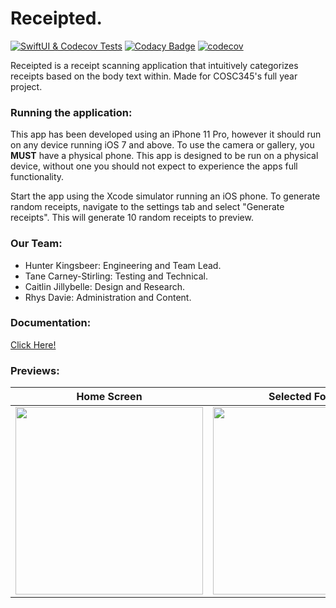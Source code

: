 # Receipted.
[![SwiftUI & Codecov Tests](https://github.com/hunterkingsbeer/345-Project/actions/workflows/swift.yml/badge.svg)](https://github.com/hunterkingsbeer/345-Project/actions/workflows/swift.yml)
[![Codacy Badge](https://app.codacy.com/project/badge/Grade/f50d2c33986744c68b1372ff88f9b8d6)](https://www.codacy.com/gh/hunterkingsbeer/345-Project/dashboard?utm_source=github.com&amp;utm_medium=referral&amp;utm_content=hunterkingsbeer/345-Project&amp;utm_campaign=Badge_Grade)
[![codecov](https://codecov.io/gh/hunterkingsbeer/345-Project/branch/main/graph/badge.svg?token=D8BWFYEIIN)](https://codecov.io/gh/hunterkingsbeer/345-Project)

Receipted is a receipt scanning application that intuitively categorizes receipts based on the body text within. 
Made for COSC345's full year project. 

### Running the application:
This app has been developed using an iPhone 11 Pro, however it should run on any device running iOS 7 and above.
To use the camera or gallery, you **MUST** have a physical phone. This app is designed to be run on a physical device, without one you should not expect to experience the apps full functionality. 

Start the app using the Xcode simulator running an iOS phone.
To generate random receipts, navigate to the settings tab and select "Generate receipts". This will generate 10 random receipts to preview.

### Our Team:
-   Hunter Kingsbeer: Engineering and Team Lead.
-   Tane Carney-Stirling: Testing and Technical.
-   Caitlin Jillybelle: Design and Research. 
-   Rhys Davie: Administration and Content.

### Documentation:
[Click Here!](https://hunterkingsbeer.github.io/345-Project/index.html)

### Previews:
Home Screen | Selected Folder | Searching
:-------------------------:|:-------------------------:|:-------------------------: 
<img src="https://i.imgur.com/pauyVax.jpg" width="300"> | <img src="https://i.imgur.com/xD9XTih.jpg" width="300"> | <img src="https://i.imgur.com/YY6VCSL.jpg" width="300">

